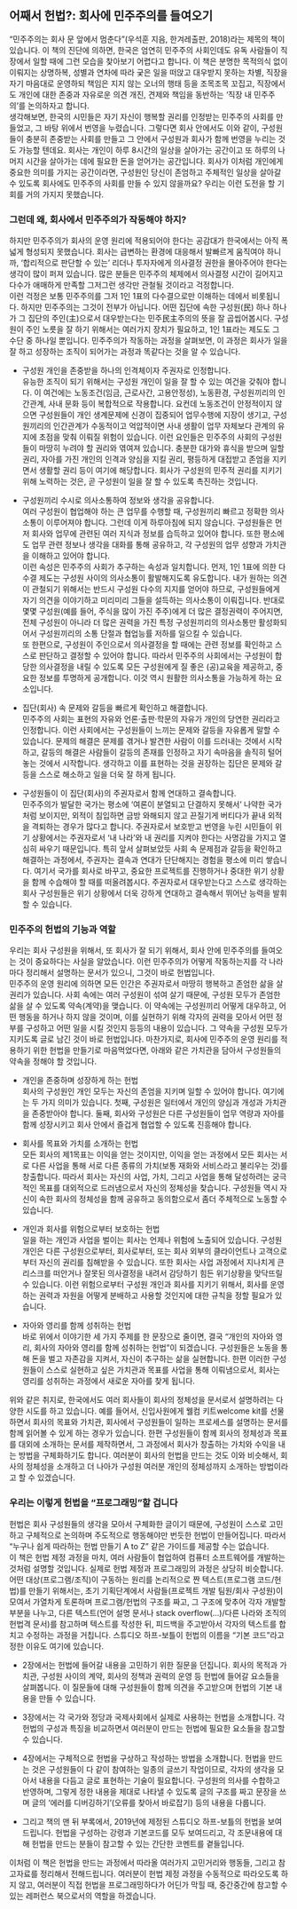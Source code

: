   
## 어째서 헌법?: 회사에 민주주의를 들여오기  
  
“민주주의는 회사 문 앞에서 멈춘다”(우석훈 지음, 한겨레출판, 2018)라는 제목의 책이 있습니다. 이 책의 진단에 의하면, 한국은 엄연히 민주주의 사회인데도 유독 사람들이 직장에서 일할 때에 그런 모습을 찾아보기 어렵다고 합니다. 이 책은 분명한 목적의식 없이 이뤄지는 상명하복, 성별과 연차에 따라 궂은 일을 떠앉고 대우받지 못하는 차별, 직장을 자기 마음대로 운영하되 책임은 지지 않는 오너의 행태 등을 조목조목 꼬집고, 직장에서도 개인에 대한 존중과 자유로운 의견 개진, 견제와 책임을 동반하는 ‘직장 내 민주주의’를 논의하자고 합니다.  
생각해보면, 한국의 시민들은 자기 자신이 행복할 권리를 인정받는 민주주의 사회를 만들었고, 그 바탕 위에서 번영을 누렸습니다. 그렇다면 회사 안에서도 이와 같이, 구성원들이 충분히 존중받는 사회를 만들고 그 안에서 구성원과 회사가 함께 번영을 누리는 것도 가능할 텐데요. 회사는 개인이 하루 8시간의 일상을 살아가는 공간이고 또 하루의 나머지 시간을 살아가는 데에 필요한 돈을 얻어가는 공간입니다. 회사가 이처럼 개인에게 중요한 의미를 가지는 공간이라면, 구성원인 당신이 존엄하고 주체적인 일상을 살아갈 수 있도록 회사에도 민주주의 사회를 만들 수 있지 않을까요? 우리는 이런 도전을 할 기회를 거의 가지지 못했습니다.  
  
### 그런데 왜, 회사에서 민주주의가 작동해야 하지?  
하지만 민주주의가 회사의 운영 원리에 적용되어야 한다는 공감대가 한국에서는 아직 폭넓게 형성되지 못했습니다. 회사는 급변하는 환경에 대응해서 발빠르게 움직여야 하니까, ‘합리적으로 판단할 수 있는’ 리더나 투자자에게 의사결정 권한을 몰아주어야 한다는 생각이 많이 퍼져 있습니다. 많은 분들은 민주주의 체제에서 의사결정 시간이 길어지고 다수가 애매하게 만족할 그저그런 생각만 관철될 것이라고 걱정합니다.  
이런 걱정은 보통 민주주의를 그저 1인 1표의 다수결으로만 이해하는 데에서 비롯됩니다. 하지만 민주주의는 그것이 전부가 아닙니다. 어떤 집단에 속한 구성원(民) 하나 하나가 그 집단의 주인(主)으로서 대우받는다는 민주民主주의의 뜻을 잘 곱씹어봅시다. 구성원이 주인 노릇을 잘 하기 위해서는 여러가지 장치가 필요하고, 1인 1표라는 제도도 그 수단 중 하나일 뿐입니다. 민주주의가 작동하는 과정을 살펴보면, 이 과정은 회사가 일을 잘 하고 성장하는 조직이 되어가는 과정과 똑같다는 것을 알 수 있습니다.  
  
+ 구성원 개인을 존중받을 하나의 인격체이자 주권자로 인정합니다.  
유능한 조직이 되기 위해서는 구성원 개인이 일을 잘 할 수 있는 여건을 갖춰야 합니다. 이 여건에는 노동조건(임금, 근로사간, 고용안정성), 노동환경, 구성원끼리의 인간관계, 사내 문화 등이 복합적으로 작용합니다. 요컨데 노동조건이 안정적이지 않으면 구성원들이 개인 생계문제에 신경이 집중되어 업무수행에 지장이 생기고, 구성원끼리의 인간관계가 수동적이고 억압적이면 사내 생활이 업무 자체보다 관계의 유지에 초점을 맞춰 이뤄질 위험이 있습니다. 이런 요인들은 민주주의 사회의 구성원들이 마땅히 누려야 할 권리와 엮여져 있습니다. 충분한 대가와 휴식을 받으며 일할 권리, 자아를 가진 개인의 인격과 양심을 지킬 권리, 평등하게 대접받고 존엄을 지키면서 생활할 권리 등이 여기에 해당합니다. 회사가 구성원의 민주적 권리를 지키기 위해 노력하는 것은, 곧 구성원이 일을 잘 할 수 있도록 촉진하는 것입니다.  
  
+ 구성원끼리 수시로 의사소통하여 정보와 생각을 공유합니다.  
여러 구성원이 협업해야 하는 큰 업무를 수행할 때, 구성원끼리 빠르고 정확한 의사소통이 이루어져야 합니다. 그런데 이게 하루아침에 되지 않습니다. 구성원들은 먼저 회사와 업무에 관련된 여러 지식과 정보를 습득하고 있어야 합니다. 또한 평소에도 업무 관련 정보나 생각을 대화를 통해 공유하고, 각 구성원의 업무 성향과 가치관을 이해하고 있어야 합니다.  
이런 속성은 민주주의 사회가 추구하는 속성과 일치합니다. 먼저, 1인 1표에 의한 다수결 제도는 구성원 사이의 의사소통이 활발해지도록 유도합니다. 내가 원하는 의견이 관철되기 위해서는 반드시 구성원 다수의 지지를 얻어야 하므로, 구성원들에게 자기 의견을 이야기하고 미리미리 그들을 설득하는 의사소통이 이뤄집니다. 반대로 몇몇 구성원(예를 들어, 주식을 많이 가진 주주)에게 더 많은 결정권력이 주어지면, 전체 구성원이 아니라 더 많은 권력을 가진 특정 구성원끼리의 의사소통만 활성화되어서 구성원끼리의 소통 단절과 협업능률 저하를 일으킬 수 있습니다.  
또 한편으로, 구성원이 주인으로서 의사결정을 할 때에는 관련 정보를 확인하고 스스로 판단하고 결정할 수 있어야 합니다. 따라서 민주주의 사회에서는 구성원이 합당한 의사결정을 내릴 수 있도록 모든 구성원에게 질 좋은 (공)교육을 제공하고, 중요한 정보를 투명하게 공개합니다. 이것 역시 원활한 의사소통을 가능하게 하는 요소입니다.   
+ 집단(회사) 속 문제와 갈등을 빠르게 확인하고 해결합니다.  
민주주의 사회는 표현의 자유와 언론·출판·학문의 자유가 개인의 당연한 권리라고 인정합니다. 이런 사회에서는 구성원들이 느끼는 문제와 갈등을 자유롭게 말할 수 있습니다. 문제의 해결은 문제를 겪거나 발견한 사람이 이를 드러내는 것에서 시작하고, 갈등의 해결은 사람들이 갈등의 존재를 인정하고 자기 속마음을 솔직히 털어놓는 것에서 시작합니다. 생각하고 이를 표현하는 것을 권장하는 집단은 문제와 갈등을 스스로 해소하고 일을 더욱 잘 하게 됩니다.  
  
+ 구성원들이 이 집단(회사)의 주권자로서 함께 연대하고 결속합니다.  
민주주의가 발달한 국가는 평소에 ‘여론이 분열되고 단결하지 못해서’ 나약한 국가처럼 보이지만, 외적이 침입하면 금방 와해되지 않고 끈질기게 버티다가 끝내 외적을 격퇴하는 경우가 많다고 합니다. 주권자로서 보호받고 번영을 누린 시민들이 위기 상황에서는 주권자로서 ‘내 나라’와 내 권리를 지켜야 한다는 사명감을 가지고 열심히 싸우기 때문입니다. 특히 앞서 살펴보았듯 사회 속 문제점과 갈등을 확인하고 해결하는 과정에서, 주권자는 결속과 연대가 단단해지는 경험을 평소에 미리 쌓습니다.
여기서 국가를 회사로 바꾸고, 중요한 프로젝트를 진행하거나 중대한 위기 상황을 함께 수습해야 할 때를 떠올려봅시다. 주권자로서 대우받는다고 스스로 생각하는 회사 구성원들은 위기 상황에서 더욱 강하게 연대하고 결속해서 뛰어난 능력을 발휘할 수 있습니다.  
  
  
### 민주주의 헌법의 기능과 역할  
우리는 회사 구성원을 위해서, 또 회사가 잘 되기 위해서, 회사 안에 민주주의를 들여오는 것이 중요하다는 사실을 알았습니다. 이런 민주주의가 어떻게 작동하는지를 각 나라마다 정리해서 설명하는 문서가 있으니, 그것이 바로 헌법입니다.  
민주주의 운영 원리에 의하면 모든 인간은 주권자로서 마땅히 행복하고 존엄한 삶을 살 권리가 있습니다. 사회 속에는 여러 구성원이 섞여 살기 때문에, 구성원 모두가 존엄한 삶을 살 수 있도록 약속(계약)을 맺습니다. 이 약속에는 구성원끼리 어떻게 대우하고, 어떤 행동을 하거나 하지 않을 것이며, 이를 실현하기 위해 각자의 권력을 모아서 어떤 정부를 구성하고 어떤 일을 시킬 것인지 등등의 내용이 있습니다. 그 약속을 구성원 모두가 지키도록 글로 남긴 것이 바로 헌법입니다. 마찬가지로, 회사에 민주주의 운영 원리를 적용하기 위한 헌법을 만들기로 마음먹었다면, 아래와 같은 가치관을 담아서 구성원들의 약속을 정해야 할 것입니다.  
  
+ 개인을 존중하며 성장하게 하는 헌법  
회사의 구성원인 개인 모두는 자신의 존엄을 지키며 일할 수 있어야 합니다. 여기에는 두 가지 의미가 있습니다. 첫째, 구성원은 일터에서 개인의 양심과 개성과 가치관을 존중받아야 합니다. 둘째, 회사와 구성원은 다른 구성원들이 업무 역량과 자아를 함께 성장시키고 회사 안에서 즐겁게 협업할 수 있도록 진흥해야 합니다.  
  
+ 회사를 목표와 가치를 소개하는 헌법  
모든 회사의 제1목표는 이익을 얻는 것이지만, 이익을 얻는 과정에서 모든 회사는 서로 다른 사업을 통해 서로 다른 종류의 가치(보통 재화와 서비스라고 불리우는 것)를 창출합니다. 따라서 회사는 자신의 사업, 가치, 그리고 사업을 통해 달성하려는 궁극적인 목표를 대외적으로 드러냄으로서 자신의 정체성을 찾습니다. 구성원들 역시 자신이 속한 회사의 정체성을 함께 공유하고 동의함으로서 좀더 주체적으로 노동할 수 있습니다.  
  
+ 개인과 회사를 위험으로부터 보호하는 헌법  
일을 하는 개인과 사업을 벌이는 회사는 언제나 위험에 노출되어 있습니다. 구성원 개인은 다른 구성원으로부터, 회사로부터, 또는 회사 외부의 클라이언트나 고객으로부터 자신의 권리를 침해받을 수 있습니다. 또한 회사는 사업 과정에서 지나치게 큰 리스크를 떠안거나 잘못된 의사결정을 내려서 감당하기 힘든 위기상황을 맞닥뜨릴 수 있습니다. 이런 위험으로부터 구성원 개인과 회사를 지키기 위해서, 회사를 운영하는 권력과 자원을 어떻게 분배하고 사용할 것인지에 대한 규칙을 정할 필요가 있습니다.  
  
+ 자아와 영리를 함께 성취하는 헌법  
바로 위에서 이야기한 세 가지 주제를 한 문장으로 줄이면, 결국 “개인의 자아와 영리, 회사의 자아와 영리를 함께 성취하는 헌법”이 되겠습니다. 구성원들은 노동을 통해 돈을 벌고 자존감을 지켜서, 자신이 추구하는 삶을 실현합니다. 한편 이러한 구성원들이 스스로 실현하고 싶은 가치관과 목표를 사업을 통해 이뤄냄으로서, 회사는 영리를 성취하는 과정에서 새로운 자아를 찾게 됩니다.  
  
위와 같은 취지로, 한국에서도 여러 회사들이 회사의 정체성을 문서로서 설명하려는 다양한 시도를 하고 있습니다. 예를 들어서, 신입사원에게 웰컴 키트welcome kit를 선물하면서 회사의 목표와 가치관, 회사에서 구성원들이 일하는 프로세스를 설명하는 문서를 함께 읽어볼 수 있게 하는 경우가 있습니다. 한편 구성원들이 함께 회사의 정체성과 목표를 대외에 소개하는 문서를 제작하면서, 그 과정에서 회사가 창출하는 가치와 수익을 내는 방법을 구체화하기도 합니다. 여러분이 회사의 헌법을 만드는 것도 이와 비슷해서, 회사의 정체성을 소개하고 더 나아가 구성원 여러분 개인의 정체성까지 소개하는 방법이라고 할 수 있겠습니다.  
  
  
### 우리는 이렇게 헌법을 “프로그래밍”할 겁니다  
헌법은 회사 구성원들의 생각을 모아서 구체화한 글이기 때문에, 구성원이 스스로 고민하고 구체적으로 논의하며 주도적으로 행동해야만 번듯한 헌법이 만들어집니다. 따라서 “누구나 쉽게 따라하는 헌법 만들기 A to Z” 같은 가이드를 제공할 수는 없습니다.  
이 책은 헌법 제정 과정을 마치, 여러 사람들이 협업하여 컴퓨터 소프트웨어를 개발하는 것처럼 설명할 것입니다. 실제로 헌법 제정과 프로그래밍의 과정은 상당히 비슷합니다. 어떤 대상(프로그램/조직)이 구동하는 원리를 논리적으로 짠 텍스트(프로그램 코드/헌법)를 만들기 위해서는, 초기 기획단계에서 사람들(프로젝트 개발 팀원/회사 구성원)이 모여서 가열차게 토론하며 프로그램/헌법의 구조를 짜고, 그 구조에 맞추어 각자 개발할 부분을 나누고, 다른 텍스트(언어 설명 문서나 stack overflow(...)/다른 나라와 조직의 헌법격 문서)를 참고하며 텍스트를 작성한 뒤, 피드백을 주고받아서 각자의 텍스트를 합치고 수정하는 과정을 거칩니다. 스튜디오 하프-보틀이 헌법의 이름을 “기본 코드”라고 정한 이유도 여기에 있습니다.  
  
+ 2장에서는 헌법에 들어갈 내용을 고민하기 위한 질문을 던집니다. 회사의 목적과 가치관, 구성원 사이의 계약, 회사의 정책과 권력의 운영 등 헌법에 들어갈 요소들을 살펴봅니다. 이 질문들에 대해 구성원들이 함께 의견을 주고받으며 헌법의 기본 내용을 만들 수 있습니다.  
  
+ 3장에서는 각 국가와 정당과 국제사회에서 실제로 사용하는 헌법을 소개합니다. 각 헌법의 구성과 특징을 비교하면서 여러분이 만드는 헌법에 필요한 요소들을 참고할 수 있습니다.  
  
+ 4장에서는 구체적으로 헌법을 구상하고 작성하는 방법을 소개합니다. 헌법을 만드는 것은 구성원들이 다 같이 참여하는 일종의 글쓰기 작업이므로, 각자의 생각을 모아서 내용을 다듬고 글로 표현하는 기술이 필요합니다. 구성원의 의사를 수합하고 반영하며, 그렇게 정한 내용을 제대로 나타낼 수 있도록 글의 구조를 짜고 문장을 쓰며 글의 ‘에러를 디버깅하기’(오류를 찾아서 바로잡기) 등의 내용을 다룹니다.  
  
+ 그리고 책의 맨 뒤 부록에서, 2019년에 제정된 스튜디오 하프-보틀의 헌법을 보여드립니다. 헌법을 구성하는 강령과 기본코드를 모두 보여드리고, 각 조문내용에 대해 헌법을 만드는 분들이 참고할 수 있는 간단한 코멘트를 곁들입니다.  
  
이처럼 이 책은 헌법을 만드는 과정에서 따라올 여러가지 고민거리와 행동들, 그리고 참고자료를 정리해서 전해드립니다. 여러분이 헌법 제정 과정을 수동적으로 따라오도록 하지 않고, 여러분이 직접 헌법을 프로그래밍하다가 어딘가 막힐 때, 중간중간에 참고할 수 있는 레퍼런스 북으로서의 역할을 하겠습니다. 